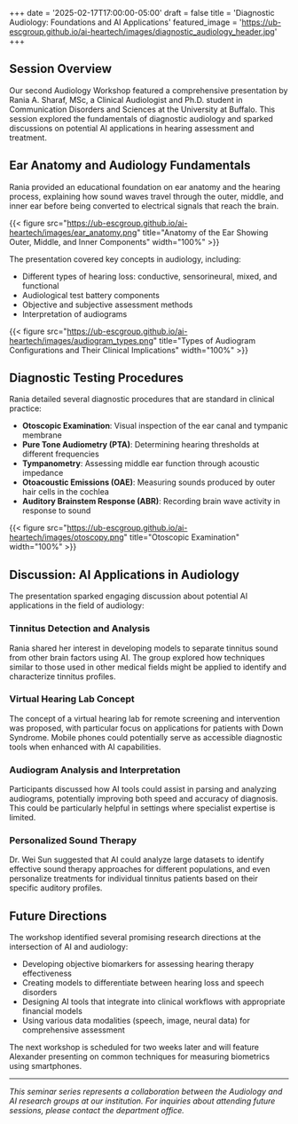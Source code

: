 +++
date = '2025-02-17T17:00:00-05:00'
draft = false
title = 'Diagnostic Audiology: Foundations and AI Applications'
featured_image = 'https://ub-escgroup.github.io/ai-heartech/images/diagnostic_audiology_header.jpg'
+++

## Session Overview

Our second Audiology Workshop featured a comprehensive presentation by Rania A. Sharaf, MSc, a Clinical Audiologist and Ph.D. student in Communication Disorders and Sciences at the University at Buffalo. This session explored the fundamentals of diagnostic audiology and sparked discussions on potential AI applications in hearing assessment and treatment.

## Ear Anatomy and Audiology Fundamentals

Rania provided an educational foundation on ear anatomy and the hearing process, explaining how sound waves travel through the outer, middle, and inner ear before being converted to electrical signals that reach the brain.

{{< figure src="https://ub-escgroup.github.io/ai-heartech/images/ear_anatomy.png" title="Anatomy of the Ear Showing Outer, Middle, and Inner Components" width="100%" >}}

The presentation covered key concepts in audiology, including:

- Different types of hearing loss: conductive, sensorineural, mixed, and functional
- Audiological test battery components
- Objective and subjective assessment methods
- Interpretation of audiograms

{{< figure src="https://ub-escgroup.github.io/ai-heartech/images/audiogram_types.png" title="Types of Audiogram Configurations and Their Clinical Implications" width="100%" >}}

## Diagnostic Testing Procedures

Rania detailed several diagnostic procedures that are standard in clinical practice:

- **Otoscopic Examination**: Visual inspection of the ear canal and tympanic membrane
- **Pure Tone Audiometry (PTA)**: Determining hearing thresholds at different frequencies
- **Tympanometry**: Assessing middle ear function through acoustic impedance
- **Otoacoustic Emissions (OAE)**: Measuring sounds produced by outer hair cells in the cochlea
- **Auditory Brainstem Response (ABR)**: Recording brain wave activity in response to sound

{{< figure src="https://ub-escgroup.github.io/ai-heartech/images/otoscopy.png" title="Otoscopic Examination" width="100%" >}}

## Discussion: AI Applications in Audiology

The presentation sparked engaging discussion about potential AI applications in the field of audiology:

### Tinnitus Detection and Analysis

Rania shared her interest in developing models to separate tinnitus sound from other brain factors using AI. The group explored how techniques similar to those used in other medical fields might be applied to identify and characterize tinnitus profiles.

### Virtual Hearing Lab Concept

The concept of a virtual hearing lab for remote screening and intervention was proposed, with particular focus on applications for patients with Down Syndrome. Mobile phones could potentially serve as accessible diagnostic tools when enhanced with AI capabilities.

### Audiogram Analysis and Interpretation

Participants discussed how AI tools could assist in parsing and analyzing audiograms, potentially improving both speed and accuracy of diagnosis. This could be particularly helpful in settings where specialist expertise is limited.

### Personalized Sound Therapy

Dr. Wei Sun suggested that AI could analyze large datasets to identify effective sound therapy approaches for different populations, and even personalize treatments for individual tinnitus patients based on their specific auditory profiles.

## Future Directions

The workshop identified several promising research directions at the intersection of AI and audiology:

- Developing objective biomarkers for assessing hearing therapy effectiveness
- Creating models to differentiate between hearing loss and speech disorders
- Designing AI tools that integrate into clinical workflows with appropriate financial models
- Using various data modalities (speech, image, neural data) for comprehensive assessment

The next workshop is scheduled for two weeks later and will feature Alexander presenting on common techniques for measuring biometrics using smartphones.

---

*This seminar series represents a collaboration between the Audiology and AI research groups at our institution. For inquiries about attending future sessions, please contact the department office.*
